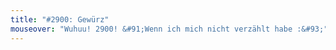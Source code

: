 ```yaml
---
title: "#2900: Gewürz"
mouseover: "Wuhuu! 2900! &#91;Wenn ich mich nicht verzählt habe :&#93;"
---
```


